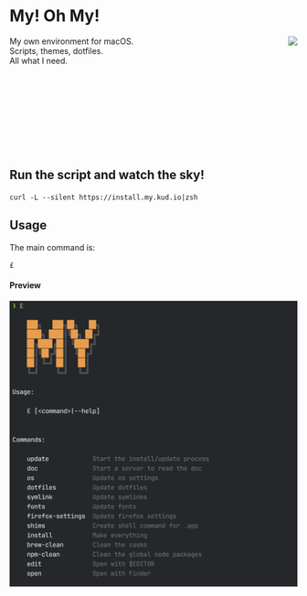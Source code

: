 # My! Oh My!

<img align="right" height="282" height="500" src="everybodydancenow.gif">

My own environment for macOS.<br>
Scripts, themes, dotfiles.<br>
All what I need.<br>

<br>
<br>
<br>
<br>
<br>
<br>
<br>
<br>

## Run the script and watch the sky!

```shell
curl -L --silent https://install.my.kud.io|zsh
```

## Usage

The main command is:

```shell
£
```

#### Preview

<img src="preview.png">
